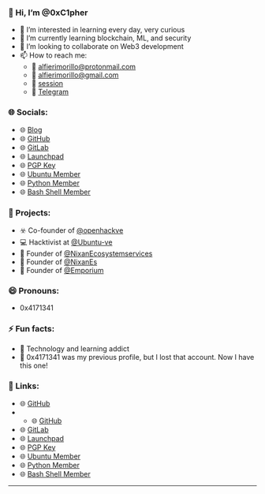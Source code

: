 ### 👋 Hi, I’m @0xC1pher

- 👀 I’m interested in learning every day, very curious
- 🌱 I’m currently learning blockchain, ML, and security
- 💞️ I’m looking to collaborate on Web3 development
- 📫 How to reach me:
  - 📧 [alfierimorillo@protonmail.com](mailto:alfierimorillo@protonmail.com)
  - 📧 [alfierimorillo@gmail.com](mailto:alfierimorillo@gmail.com)
  - 📧 [session](05c1776a69e1f9b5991cd2b0752d46f95587d694150da4a42d319f0027185d9445)
  - 📧 [Telegram](Ox4171341)

### 🌐 Socials:
- 🌐 [Blog](https://github.com/0xC1pher)
- 🌐 [GitHub](https://github.com/0xC1pher)
- 🌐 [GitLab](https://gitlab.com/0x4171341)
- 🌐 [Launchpad](https://launchpad.net/~alfierimorillo)
- 🌐 [PGP Key](https://keyserver.ubuntu.com/pks/lookup?fingerprint=on&op=index&search=0xE5F005A1889B2023B3A43B20DF6CB5768C239A3D)
- 🌐 [Ubuntu Member](https://launchpad.net/~ubuntumembers)
- 🌐 [Python Member](https://launchpad.net/~python)
- 🌐 [Bash Shell Member](https://launchpad.net/~bash-shell)

### 🚀 Projects:
- ☣️ Co-founder of [@openhackve](https://github.com/openhackve)
- 💻 Hacktivist at [@Ubuntu-ve](https://github.com/Ubuntu-ve)
- 💬 Founder of [@NixanEcosystemservices](https://github.com/NixanEcosystemservices)
- 💬 Founder of [@NixanEs](https://github.com/NixanEs)
- 💬 Founder of [@Emporium](https://github.com/EmporiumES)

### 😄 Pronouns:
- 0x4171341

### ⚡ Fun facts:
- 🤖 Technology and learning addict
- 🤡 0x4171341 was my previous profile, but I lost that account. Now I have this one!

### 🔗 Links:
- 🌐 [GitHub](https://github.com/0xC1pher)
- - 🌐 [GitHub](https://github.com/0x4171341)
- 🌐 [GitLab](https://gitlab.com/0x4171341)
- 🌐 [Launchpad](https://launchpad.net/~alfierimorillo)
- 🌐 [PGP Key](https://keyserver.ubuntu.com/pks/lookup?fingerprint=on&op=index&search=0xE5F005A1889B2023B3A43B20DF6CB5768C239A3D)
- 🌐 [Ubuntu Member](https://launchpad.net/~ubuntumembers)
- 🌐 [Python Member](https://launchpad.net/~python)
- 🌐 [Bash Shell Member](https://launchpad.net/~bash-shell)

---

<!---
0xC1pher/0xC1pher is a ✨ special ✨ repository because its `README.md` (this file) appears on your GitHub profile.
You can click the Preview link to take a look at your changes.
--->
